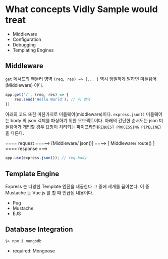 # What concepts Vidly Sample would treat

- Middleware
- Configuration
- Debugging
- Templating Engines

## Middleware

`get` 메서드의 핸들러 영역 `(req, res) => {... }` 역시 엄밀하게 말하면 미들웨어(Middleware) 이다.

```javascript
app.get('/', (req, res) => {
    res.send('Hello World'); // 이 영역
})
```

아래의 코드 또한 마찬가지로 미들웨어(middleware)이다. `express.json()` 미들웨어는 body 의 json 객체를 파싱하기 위한 오브젝트이다. 아래의 간단한 순서도는 json 미들웨어가 개입할 경우 요청이 처리되는 파이프라인(`REQUEST PROCESSING PIPELINE`)을 다룬다.

==== request =====> \[Middleware/ json()\] ====> \[ Middleware/ route() \] ==== response ===>

```javascript
app.use(express.json()); // req.body
```

## Template Engine

Express 는 다양한 Template 엔진을 제공한다 그 중에 세개를 꼽아본다. 이 중 Mustache 는 Vue.js 를 할 때 언급된 내용이다.

- Pug
- Mustache
- EJS

## Database Integration

```bash
$> npm i mongodb
```

- required: Mongoose


